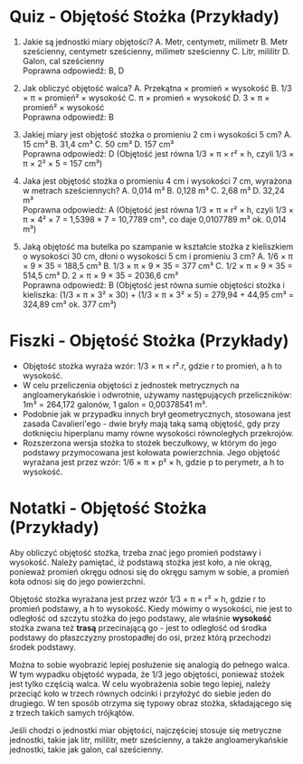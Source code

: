  # Quiz - Objętość Stożka (Przykłady)

1. Jakie są jednostki miary objętości?
   A. Metr, centymetr, milimetr
   B. Metr sześcienny, centymetr sześcienny, milimetr sześcienny
   C. Litr, mililitr
   D. Galon, cal sześcienny
   <br>
   Poprawna odpowiedź: B, D

2. Jak obliczyć objętość walca?
   A. Przekątna × promień × wysokość
   B. 1/3 × π × promień² × wysokość
   C. π × promień × wysokość
   D. 3 × π × promień² × wysokość
   <br>
   Poprawna odpowiedź: B

3. Jakiej miary jest objętość stożka o promieniu 2 cm i wysokości 5 cm?
   A. 15 cm³
   B. 31,4 cm³
   C. 50 cm³
   D. 157 cm³
   <br>
   Poprawna odpowiedź: D (Objętość jest równa 1/3 × π × r² × h, czyli 1/3 × π × 2² × 5 = 157 cm³)

4. Jaka jest objętość stożka o promieniu 4 cm i wysokości 7 cm, wyrażona w metrach sześciennych?
   A. 0,014 m³
   B. 0,128 m³
   C. 2,68 m³
   D. 32,24 m³
   <br>
   Poprawna odpowiedź: A (Objętość jest równa 1/3 × π × r² × h, czyli 1/3 × π × 4² × 7 = 1,5398 × 7 = 10,7789 cm³, co daje 0,0107789 m³ ok. 0,014 m³)

5. Jaką objętość ma butelka po szampanie w kształcie stożka z kieliszkiem o wysokości 30 cm, dłoni o wysokości 5 cm i promieniu 3 cm?
   A. 1/6 × π × 9 × 35 = 188,5 cm³
   B. 1/3 × π × 9 × 35 = 377 cm³
   C. 1/2 × π × 9 × 35 = 514,5 cm³
   D. 2 × π × 9 × 35 = 2036,6 cm³
   <br>
   Poprawna odpowiedź: B (Objętość jest równa sumie objętości stożka i kieliszka: (1/3 × π × 3² × 30) + (1/3 × π × 3² × 5) = 279,94 + 44,95 cm³ = 324,89 cm³ ok. 377 cm³)

# Fiszki - Objętość Stożka (Przykłady)

- Objętość stożka wyraża wzór: 1/3 × π × r².r, gdzie r to promień, a h to wysokość.
- W celu przeliczenia objętości z jednostek metrycznych na angloamerykańskie i odwrotnie, używamy następujących przeliczników: 1m³ = 264,172 galonów, 1 galon = 0,00378541 m³.
- Podobnie jak w przypadku innych brył geometrycznych, stosowana jest zasada Cavalieri'ego - dwie bryły mają taką samą objętość, gdy przy dotknięciu hiperplanu mamy równe wysokości równoległych przekrojów.
- Rozszerzona wersja stożka to stożek beczułkowy, w którym do jego podstawy przymocowana jest kołowata powierzchnia. Jego objętość wyrażana jest przez wzór: 1/6 × π × p² × h, gdzie p to perymetr, a h to wysokość.

# Notatki - Objętość Stożka (Przykłady)

Aby obliczyć objętość stożka, trzeba znać jego promień podstawy i wysokość. Należy pamiętać, iż podstawą stożka jest koło, a nie okrąg, ponieważ promień okręgu odnosi się do okręgu samym w sobie, a promień koła odnosi się do jego powierzchni.

Objętość stożka wyrażana jest przez wzór 1/3 × π × r² × h, gdzie r to promień podstawy, a h to wysokość. Kiedy mówimy o wysokości, nie jest to odległość od szczytu stożka do jego podstawy, ale właśnie **wysokość** stożka zwana też **trasą** przecinającą go - jest to odległość od środka podstawy do płaszczyzny prostopadłej do osi, przez którą przechodzi środek podstawy.

Można to sobie wyobrazić lepiej posłużenie się analogią do pełnego walca. W tym wypadku objętość wypada, że 1/3 jego objętości, ponieważ stożek jest tylko częścią walca. W celu wyobrażenia sobie tego lepiej, należy przeciąć koło w trzech równych odcinki i przyłożyć do siebie jeden do drugiego. W ten sposób otrzyma się typowy obraz stożka, składającego się z trzech takich samych trójkątów.

Jeśli chodzi o jednostki miar objętości, najczęściej stosuje się metryczne jednostki, takie jak litr, mililitr, metr sześcienny, a także angloamerykańskie jednostki, takie jak galon, cal sześcienny.